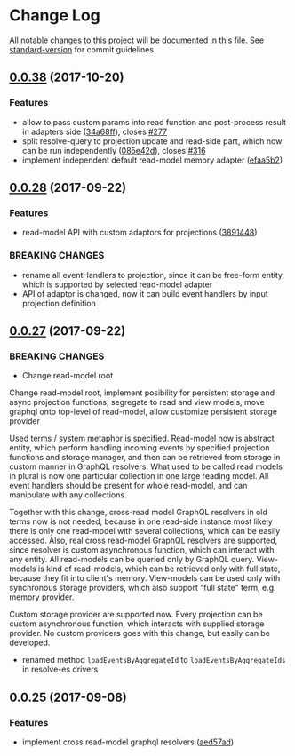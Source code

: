 # Change Log

All notable changes to this project will be documented in this file.
See [standard-version](https://github.com/conventional-changelog/standard-version) for commit guidelines.


<a name="0.0.38"></a>
## [0.0.38](https://github.com/reimagined/resolve/compare/v0.0.28...v0.0.38) (2017-10-20)

### Features

* allow to pass custom params into read function and post-process result in adapters side ([34a68ff](https://github.com/reimagined/resolve/commit/34a68ff)), closes [#277](https://github.com/reimagined/resolve/issues/277)
* split resolve-query to projection update and read-side part, which now can be run independently ([085e42d](https://github.com/reimagined/resolve/commit/085e42d)), closes [#316](https://github.com/reimagined/resolve/issues/316)
* implement independent default read-model memory adapter ([efaa5b2](https://github.com/reimagined/resolve/commit/efaa5b2))



<a name="0.0.28"></a>
## [0.0.28](https://github.com/reimagined/resolve/compare/v0.0.27...v0.0.28) (2017-09-22)



### Features

* read-model API with custom adaptors for projections ([3891448](https://github.com/reimagined/resolve/commit/3891448))


### BREAKING CHANGES

* rename all eventHandlers to projection, since it can be free-form entity, which is supported by selected read-model adapter
* API of adaptor is changed, now it can build event handlers by input projection definition



<a name="0.0.27"></a>
## [0.0.27](https://github.com/reimagined/resolve/compare/v0.0.26...v0.0.27) (2017-09-22)


### BREAKING CHANGES

* Change read-model root

Change read-model root, implement posibility for persistent storage and async projection functions, segregate to read and view models, move graphql onto top-level of read-model, allow customize persistent storage provider

Used terms / system metaphor is specified. Read-model now is abstract entity, which perform handling incoming events by specified projection functions and storage manager, and then can be retrieved from storage in custom manner in GraphQL resolvers. What used to be called read models in plural is now one particular collection in one large reading model. All event handlers should be present for whole read-model, and can manipulate with any collections.

Together with this change, cross-read model GraphQL resolvers in old terms now is not needed, because in one read-side instance most likely there is only one read-model with several collections, which can be easily accessed. Also, real cross read-model GraphQL resolvers are supported, since resolver is custom asynchronous function, which can interact with any entity.
All read-models can be queried only by GraphQL query. View-models is kind of read-models, which can be retrieved only with full state, because they fit into client's memory. View-models can be used only with synchronous storage providers, which also support "full state" term, e.g. memory provider.

Custom storage provider are supported now. Every projection can be custom asynchronous function, which interacts with supplied storage provider. No custom providers goes with this change, but easily can be developed.

* renamed method `loadEventsByAggregateId` to `loadEventsByAggregateIds` in resolve-es drivers


<a name="0.0.25"></a>
## 0.0.25 (2017-09-08)


### Features

* implement cross read-model graphql resolvers ([aed57ad](https://github.com/reimagined/resolve/commit/aed57ad))
